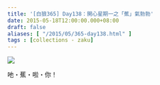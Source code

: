```yaml
---
title: '[白狼365] Day138：開心星期一之「蕉」氣勃勃'
date: 2015-05-18T12:00:00.000+08:00
draft: false
aliases: [ "/2015/05/365-day138.html" ]
tags : [collections - zaku]
---
```


![](/images/zaku138.jpg)

吔・蕉・啦・你！
